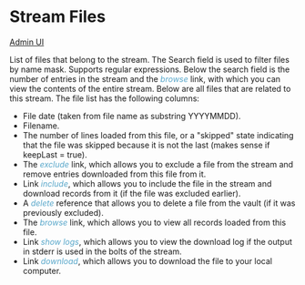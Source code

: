 # Stream Files

[Admin UI](/admin#/dataset/streams/items/files)

List of files that belong to the stream.
The Search field is used to filter files by name mask. Supports regular expressions.
Below the search field is the number of entries in the stream and the _browse_ link, with which you can view the contents of the entire stream.
Below are all files that are related to this stream. The file list has the following columns:

- File date (taken from file name as substring YYYYMMDD).
- Filename.
- The number of lines loaded from this file, or a "skipped" state indicating that the file was skipped because it is not the last (makes sense if keepLast = true).
- The _exclude_ link, which allows you to exclude a file from the stream and remove entries downloaded from this file from it.
- Link _include_, which allows you to include the file in the stream and download records from it (if the file was excluded earlier).
- A _delete_ reference that allows you to delete a file from the vault (if it was previously excluded).
- The _browse_ link, which allows you to view all records loaded from this file.
- Link _show logs_, which allows you to view the download log if the output in stderr is used in the bolts of the stream.
- Link _download_, which allows you to download the file to your local computer.
 

<style>
.dark-theme .my-content {
    color: var(--light)
}
.dark-theme h1,h2,h3,h4,h5 {
    color: white;
}
.dark-theme b,i,em {
    color: rgb(88,167,202);
}
</style>

